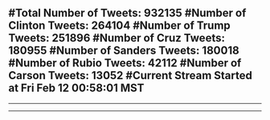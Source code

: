 #Total Number of Tweets: 932135 
#Number of Clinton Tweets: 264104
#Number of Trump Tweets: 251896
#Number of Cruz Tweets: 180955
#Number of Sanders Tweets: 180018
#Number of Rubio Tweets: 42112
#Number of Carson Tweets: 13052
#Current Stream Started at Fri Feb 12 00:58:01 MST
---
---
---
